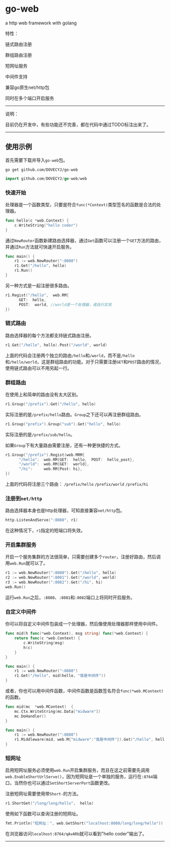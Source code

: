 # go-web
a http web framework with golang

特性：

链式路由注册

群组路由注册

短网址服务

中间件支持

兼容go原生net/http包

同时在多个端口开启服务

---

说明：

目前仍在开发中，有些功能还不完善，都在代码中通过TODO标注出来了。

---

## 使用示例

首先需要下载并导入`go-web`包。

```
go get github.com/DOVECYJ/go-web
```

``` go
import github.com/DOVECYJ/go-web/web
```

### 快速开始

处理器是一个函数类型，只要是符合`func(*Context)`类型签名的函数是合法的处理器。

``` go
func hello(c *web.Context) {
	c.WriteString("hello coder")
}
```

通过`NewRouter`函数新建路由选择器，通过`Get`函数可以注册一个`GET`方法的路由，并通过`Run`方法就可快速开启服务。

``` go
func main() {
	r1 := web.NewRouter(":8080")
	r1.Get("/hello", hello)
	r1.Run()
}
```
另一种方式是一起注册很多路由。

``` go
r1.Regist("/hello",  web.RM{
	  GET:  hello,
	  POST:  world, //world是一个处理器，请自行实现
})
```

### 链式路由

路由选择器的每个方法都支持链式路由注册。

``` go
r1.Get("/hello", hello).Post("/world", world)
```

上面的代码会注册两个独立的路由`/hello`和`/world`，而不是`/hello`和`/hello/world`，这是群组路由的功能。对于只需要注册`GET`和`POST`路由的情况，使用链式路由可以不用另起一行。

### 群组路由

在使用上和简单的路由没有太大区别。

``` go
r1.Group("/prefix").Get("/hello", hello)
```

实际注册的是`/prefix/hello`路由。`Group`之下还可以再注册群组路由。

``` go
r1.Group("prefix").Group("sub").Get("hello", hello)
```

实际注册的是`/prefix/sub/hello`。

如果`Group`下有大量路由需要注册，还有一种更快捷的方式。

``` go
r1.Group("/prefix").Regist(web.MRM{
	  "/hello":  web.RM{GET:  hello,  POST:  hello_post},
	  "/world":  web.RM{GET:  world},
	  "/hi":	 web.RM{Post: hi},
})
```

上面的代码将注册三个路由：
`/prefix/hello`
`/prefix/world`
`/prefix/hi`

### 注册到`net/http`

路由选择器本身也是http处理器，可知直接兼容`net/http`包。

``` go
http.ListenAndServe(":8080", r1)
```

在这种情况下，`r1`指定的短端口将失效。

### 开启集群服务

开启一个服务集群的方法很简单，只需要创建多个`router`，注册好路由，然后调用`web.Run`就可以了。

``` go
r1 := web.NewRouter(":8080").Get("/hello", hello)
r2 := web.NewRouter(":8081").Get("/world", world)
r3 := web.NewRouter(":8082").Get("/hi", hi)
web.Run()
```

运行`web.Run`之后，`:8080`、`:8081`和`:8082`端口上将同时开启服务。

### 自定义中间件

你可以将自定义中间件包装成一个处理器，然后像使用处理器那样使用中间件。

``` go
func mid(h func(*web.Context), msg string) func(*web.Context) {
	return func(c *web.Context) {
		c.WriteString(msg)
		h(c)
	}
}

func main() {
	r1 := web.NewRouter(":8080")
	r1.Get("/hello", mid(hello, "我是中间件"))
}
```

或者，你也可以用中间件函数，中间件函数是函数签名符合`func(*web.MContext)`的函数。

``` go
func mid(mc  *web.MContext)  {
	mc.Ctx.WriteString(mc.Data["midware"])
	mc.DoHandler()
}

func main() {
	r1 := web.NewRouter(":8080")
	r1.Middleware(mid, web.M{"midware":"我是中间件"}).Get("/hello", hello)
}
```

### 短网址

启用短网址服务必须使用`web.Run`开启集群服务，而且在这之前需要先调用`web.EnableShortUrlServe()`，因为短网址是一个单独的服务，运行在`:8764`端口，当然你也可以通过`SetShortServerPort`函数更改。

注册短网址需要使用带`Short-`的方法。

``` go
r1.ShortGet("/long/long/hello",  hello)
```

使用如下函数可以查询注册的短网址。

``` go
fmt.Println("短网址：", web.GetShort("localhost:8080/long/long/hello"))
```
在浏览器访问`localhost:8764/qAvARb`就可以看到"hello coder"输出了。

---
